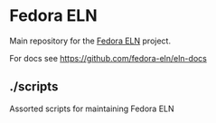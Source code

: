 # Fedora ELN

Main repository for the [Fedora ELN](https://docs.fedoraproject.org/en-US/eln/) project.

For docs see https://github.com/fedora-eln/eln-docs 

## ./scripts

Assorted scripts for maintaining Fedora ELN
